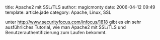 title: Apache2 mit SSL/TLS
author: magicmonty
date: 2006-04-12 09:49
template: article.jade
category: Apache, Linux, SSL

unter http://www.securityfocus.com/infocus/1818 gibt es ein sehr ausführliches Tutorial, wie man Apache2 mit SSL/TLS und Benutzerauthentifizierung zum Laufen bekommt.